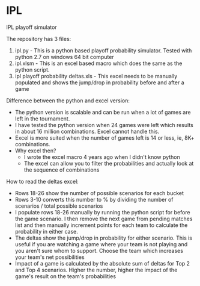 # IPL
IPL playoff simulator

The repository has 3 files:

1. ipl.py - This is a python based playoff probability simulator. Tested with python 2.7 on windows 64 bit computer
2. ipl.xlsm - This is an excel based macro which does the same as the python script.
3. ipl playoff probability deltas.xls - This excel needs to be manually populated and shows the jump/drop in probability before and after a game

Difference between the python and excel version:

- The python version is scalable and can be run when a lot of games are left in the tournament. 
- I have tested the python version when 24 games were left which results in about 16 million combinations. Excel cannot handle this.
- Excel is more suited when the number of games left is 14 or less, ie, 8K+ combinations.
- Why excel then?
  - I wrote the excel macro 4 years ago when I didn't know python
  - The excel can allow you to filter the probabilities and actually look at the sequence of combinations
  
 
How to read the deltas excel:

- Rows 18-26 show the number of possible scenarios for each bucket
- Rows 3-10 converts this number to % by dividing the number of scenarios / total possible scenarios
- I populate rows 18-26 manually by running the python script for before the game scenario. I then remove the next game from pending matches list and then manually increment points for each team to calculate the probability in either case.
- The deltas show the jump/drop in probability for either scenario. This is useful if you are watching a game where your team is not playing and you aren't sure whom to support. Choose the team which increases your team's net possibilities
- Impact of a game is calculated by the absolute sum of deltas for Top 2 and Top 4 scenarios. Higher the number, higher the impact of the game's result on the team's probabilities
